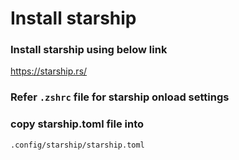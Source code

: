 # Install starship

### Install starship using below link 
https://starship.rs/

### Refer `.zshrc` file for starship onload settings

### copy starship.toml file into
`.config/starship/starship.toml`